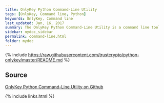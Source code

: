 ```yaml
---
title: OnlyKey Python Command-Line Utility 
tags: [OnlyKey, Command line, Python]
keywords: OnlyKey, Command line
last_updated: Jan, 16, 2017
summary: The OnlyKey Python Command-Line Utility is a command line tool targeted towards more advanced users. This can be used for configuration and testing.
sidebar: mydoc_sidebar
permalink: command-line.html
folder: mydoc
---
```


{% include https://raw.githubusercontent.com/trustcrypto/python-onlykey/master/README.md %}

## Source

[OnlyKey Python Command-Line Utility on Github](https://github.com/trustcrypto/python-onlykey)

{% include links.html %}
